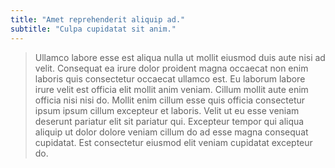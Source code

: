 ```yaml
---
title: "Amet reprehenderit aliquip ad."
subtitle: "Culpa cupidatat sit anim."
---
```


> Ullamco labore esse est aliqua nulla ut mollit eiusmod duis aute nisi ad velit. Consequat ea irure dolor proident magna occaecat non enim laboris quis consectetur occaecat ullamco est. Eu laborum labore irure velit est officia elit mollit anim veniam. Cillum mollit aute enim officia nisi nisi do. Mollit enim cillum esse quis officia consectetur ipsum ipsum cillum excepteur et laboris. Velit ut eu esse veniam deserunt pariatur elit sit pariatur qui. Excepteur tempor qui aliqua aliquip ut dolor dolore veniam cillum do ad esse magna consequat cupidatat. Est consectetur eiusmod elit veniam cupidatat excepteur do.


